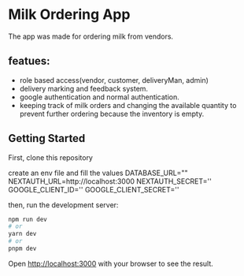 # Milk Ordering App

The app was made for ordering milk from vendors.
## featues:
  - role based access(vendor, customer, deliveryMan, admin)
  - delivery marking and feedback system.
  - google authentication and normal authentication.
  - keeping track of milk orders and changing the available quantity to prevent further ordering because the inventory is empty.


## Getting Started
First, clone this repository

create an env file and fill the values
DATABASE_URL=""
NEXTAUTH_URL=http://localhost:3000
NEXTAUTH_SECRET=''
GOOGLE_CLIENT_ID=''
GOOGLE_CLIENT_SECRET=''

then, run the development server:
```bash
npm run dev
# or
yarn dev
# or
pnpm dev
```

Open [http://localhost:3000](http://localhost:3000) with your browser to see the result.


